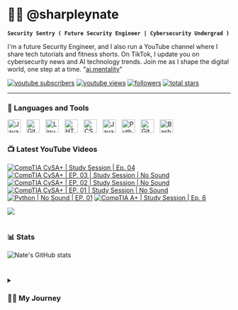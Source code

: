 # 👨‍💻 @sharpleynate

**`Security Sentry ( Future Security Engineer | Cybersecurity Undergrad )`**

I'm a future Security Engineer, and I also run a YouTube channel where I share tech tutorials and fitness shorts. On TikTok, I update you on cybersecurity news and AI technology trends. Join me as I shape the digital world, one step at a time. "[ai.mentality][tiktok]"

   <p align="left">
      <a href="https://www.youtube.com/@sharpleynate?sub_confirmation=1">
         <img alt="youtube subscribers" title="Subscribe to my YouTube channel" src="https://custom-icon-badges.demolab.com/youtube/channel/subscribers/UCpus-LD3MmBeX48MvYUrndQ?color=%23E05D44&label=SUBSCRIBE&logo=video&logoColor=white&style=for-the-badge&labelColor=CE4630"/></a> 
      <a href="https://www.youtube.com/@sharpleynate">
         <img alt="youtube views" title="YouTube views" src="https://custom-icon-badges.demolab.com/youtube/channel/views/UCpus-LD3MmBeX48MvYUrndQ?color=%23E1AD0E&logo=eye&logoColor=white&style=for-the-badge&labelColor=C79600"/></a> 
      <a href="https://github.com/sharpleynate?tab=followers">
         <img alt="followers" title="Follow me on Github" src="https://custom-icon-badges.demolab.com/github/followers/sharpleynate?color=236ad3&labelColor=1155ba&style=for-the-badge&logo=person-add&label=Follow&logoColor=white"/></a>
      <a href="https://github.com/sharpleynate?tab=repositories&sort=stargazers">
         <img alt="total stars" title="Total stars on GitHub" src="https://custom-icon-badges.demolab.com/github/stars/sharpleynate?color=55960c&style=for-the-badge&labelColor=488207&logo=star"/></a>
   </p>

---

### 🧰 Languages and Tools

<img align="left" alt="Java" width="30px" style="padding-right:10px;" src="https://cdn.jsdelivr.net/gh/devicons/devicon/icons/java/java-original.svg"/>
<img align="left" alt="Git" width="30px" style="padding-right:10px;" src="https://cdn.jsdelivr.net/gh/devicons/devicon/icons/git/git-original.svg" />
<img align="left" alt="Linux" width="30px" style="padding-right:10px;" src="https://cdn.jsdelivr.net/gh/devicons/devicon/icons/linux/linux-original.svg" />
<img align="left" alt="HTML" width="30px" style="padding-right:10px;" src="https://cdn.jsdelivr.net/gh/devicons/devicon/icons/html5/html5-plain.svg" />
<img align="left" alt="CSS" width="30px" style="padding-right:10px;" src="https://cdn.jsdelivr.net/gh/devicons/devicon/icons/css3/css3-plain.svg" />
<img align="left" alt="JavaScript" width="30px" style="padding-right:10px;" src="https://cdn.jsdelivr.net/gh/devicons/devicon/icons/javascript/javascript-plain.svg" />
<img align="left" alt="Python" width="30px" style="padding-right:10px;" src="https://cdn.jsdelivr.net/gh/devicons/devicon/icons/python/python-plain.svg" />
<img align="left" alt="GitHub" width="30px" style="padding-right:10px;" src="https://cdn.jsdelivr.net/gh/devicons/devicon/icons/github/github-original.svg" />
<img align="left" alt="Bash" width="30px" style="padding-right:10px;" src="https://cdn.jsdelivr.net/gh/devicons/devicon/icons/bash/bash-original.svg" />
<br />

#

### 📺 Latest YouTube Videos

<!-- BEGIN YOUTUBE-CARDS -->
[![CompTIA CySA+ | Study Session | Ep. 04](https://ytcards.demolab.com/?id=1yPYoCWVE58&title=CompTIA+CySA%2B+%7C+Study+Session+%7C+Ep.+04&lang=en&timestamp=1708624106&background_color=%230d1117&title_color=%23ffffff&stats_color=%23dedede&max_title_lines=1&width=250&border_radius=5 "CompTIA CySA+ | Study Session | Ep. 04")](https://www.youtube.com/watch?v=1yPYoCWVE58)
[![CompTIA CySA+ | EP. 03 | Study Session | No Sound](https://ytcards.demolab.com/?id=I1vQDe-Yn5c&title=CompTIA+CySA%2B+%7C+EP.+03+%7C+Study+Session+%7C+No+Sound&lang=en&timestamp=1707922326&background_color=%230d1117&title_color=%23ffffff&stats_color=%23dedede&max_title_lines=1&width=250&border_radius=5 "CompTIA CySA+ | EP. 03 | Study Session | No Sound")](https://www.youtube.com/watch?v=I1vQDe-Yn5c)
[![CompTIA CySA+ | EP. 02 | Study Session | No Sound](https://ytcards.demolab.com/?id=95JMw0oRXrc&title=CompTIA+CySA%2B+%7C+EP.+02+%7C+Study+Session+%7C+No+Sound&lang=en&timestamp=1707151106&background_color=%230d1117&title_color=%23ffffff&stats_color=%23dedede&max_title_lines=1&width=250&border_radius=5 "CompTIA CySA+ | EP. 02 | Study Session | No Sound")](https://www.youtube.com/watch?v=95JMw0oRXrc)
[![CompTIA CySA+ | EP. 01 | Study Session | No Sound](https://ytcards.demolab.com/?id=uWlILAQ5_Wo&title=CompTIA+CySA%2B+%7C+EP.+01+%7C+Study+Session+%7C+No+Sound&lang=en&timestamp=1706810906&background_color=%230d1117&title_color=%23ffffff&stats_color=%23dedede&max_title_lines=1&width=250&border_radius=5 "CompTIA CySA+ | EP. 01 | Study Session | No Sound")](https://www.youtube.com/watch?v=uWlILAQ5_Wo)
[![Python | No Sound | EP. 01](https://ytcards.demolab.com/?id=RROUuvMh5QU&title=Python+%7C+No+Sound+%7C+EP.+01&lang=en&timestamp=1706544892&background_color=%230d1117&title_color=%23ffffff&stats_color=%23dedede&max_title_lines=1&width=250&border_radius=5 "Python | No Sound | EP. 01")](https://www.youtube.com/watch?v=RROUuvMh5QU)
[![CompTIA A+ | Study Session | Ep. 6](https://ytcards.demolab.com/?id=zkQtyf8JFDY&title=CompTIA+A%2B+%7C+Study+Session+%7C+Ep.+6&lang=en&timestamp=1704995801&background_color=%230d1117&title_color=%23ffffff&stats_color=%23dedede&max_title_lines=1&width=250&border_radius=5 "CompTIA A+ | Study Session | Ep. 6")](https://www.youtube.com/watch?v=zkQtyf8JFDY)
<!-- END YOUTUBE-CARDS -->

[<img src="https://custom-icon-badges.demolab.com/badge/-Subscribe%20For%20More-red?style=for-the-badge&logo=video&logoColor=white"/>]([https://www.youtube.com/c/sharpleynate?sub_confirmation=1](https://www.youtube.com/channel/UCpus-LD3MmBeX48MvYUrndQ))

#

### 📊 Stats

![Nate's GitHub stats](https://github-readme-stats.vercel.app/api?username=sharpleynate&show_icons=true&theme=gruvbox)

<!-- ![GitHub Streak](https://streak-stats.demolab.com?user=ForrestKnight&theme=gruvbox&border_radius=4.5) -->

#

<details>
 <summary><h3>👨‍💻 My Journey</h3></summary>
Growing up in Long Beach, California, I encountered various challenges due to my family's frequent moves and my single mother's financial struggles. However, amidst these challenges, I discovered my passion for technology through computers and PC gaming. This passion has paved the way for my future as a Cloud Security Engineer, specializing in the world of Cloud Computing. As I matured, my fascination with technology evolved into a deep love for cybersecurity. To me, knowledge is a superpower; understanding the future and being able to anticipate it grants us control over our destinies. This intrinsic curiosity and my willingness to push boundaries have been driving forces in my life for as long as I can remember. Today, I'm a dedicated Cloud Computing & Cybersecurity student with a strong foundation in IT and software. I am actively seeking opportunities with companies that offer growth potential and allow me to apply my skills and expertise. I am enthusiastic about connecting with like-minded individuals who can assist me in advancing my career and making a meaningful impact in the realm of cybersecurity within the field of Cloud Computing.

[website]: https://sharpleynate.com
[youtube]: https://youtube.com/sharpleynate
[tiktok]: https://www.tiktok.com/@ai.mentality
[linkedin]: https://www.linkedin.com/in/sharpleynate/
